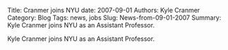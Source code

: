 Title: Cranmer joins NYU
date: 2007-09-01
Authors: Kyle Cranmer
Category: Blog
Tags: news, jobs
Slug: News-from-09-01-2007
Summary:  Kyle Cranmer joins NYU as an Assistant Professor.
 

 Kyle Cranmer joins NYU as an Assistant Professor.
 